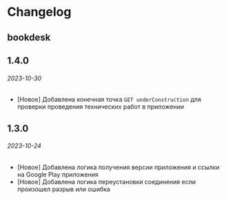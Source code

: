 # Changelog

## bookdesk

## 1.4.0

###### 2023-10-30

- [Новое] Добавлена конечная точка `GET underConstruction` для проверки проведения технических работ в приложении

## 1.3.0

###### 2023-10-24

- [Новое] Добавлена логика получения версии приложения и ссылки на Google Play приложения
- [Новое] Добавлена логика переустановки соединения если произошел разрыв или ошибка
